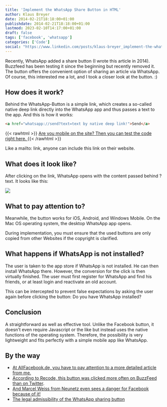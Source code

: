 ```yaml
---
title: 'Implement the WhatsApp Share Button in HTML'
author: Klaus Breyer
date: 2014-02-21T18:18:00+01:00
publishdate: 2014-02-21T18:18:00+01:00
lastmod: 2023-02-10T14:17:00+01:00
draft: false
tags: ['facebook', 'whatsapp']
categories: ['Code']
social: "https://www.linkedin.com/posts/klaus-breyer_implement-the-whatsapp-share-button-in-html-activity-7031170679047663616-ui0i"
---
```


Recently, WhatsApp added a share button (I wrote this article in 2014). Buzzfeed has been testing it since the beginning but recently removed it. The button offers the convenient option of sharing an article via WhatsApp. Of course, this interested me a lot, and I took a closer look at the button. :)

## How does it work?

Behind the WhatsApp-Button is a simple link, which creates a so-called native deep link directly into the WhatsApp app and thus passes a text to the app.  And this is how it works:

```html
<a href="whatsapp://send?text=text by native deep link!">Send</a>
```

{{< rawhtml >}}
  <a href="whatsapp://send?text=Text durch native Deeplink">
    Are you mobile on the site? Then you can test the code right here.
  </a>
{{< /rawhtml >}}

Like a mailto: link, anyone can include this link on their website.

## What does it look like?

After clicking on the link, WhatsApp opens with the content passed behind ?text. It looks like this:

![](2014-09-29-buddybrand-WhatsUp-WhatsApp-.png)

## What to pay attention to?

Meanwhile, the button works for iOS, Android, and Windows Mobile. On the Mac OS operating system, the desktop WhatsApp app opens.

During implementation, you must ensure that the used buttons are only copied from other Websites if the copyright is clarified.

## What happens if WhatsApp is not installed?

The user is taken to the app store if WhatsApp is not installed. He can then install WhatsApp there. However, the conversion for the click is then virtually finished. The user must first register for WhatsApp and find his friends, or at least login and reactivate an old account.

This can be intercepted to prevent false expectations by asking the user again before clicking the button: Do you have WhatsApp installed?

## Conclusion

A straightforward as well as effective tool. Unlike the Facebook button, it doesn't even require Javascript or the like but instead uses the native functions of the operating system. Therefore, the possibility is very lightweight and fits perfectly with a simple mobile app like WhatsApp.

## By the way

- [At AllFacebook.de, you have to pay attention to a more detailed article from me.][1]
- [According to Recode, this button was clicked more often on BuzzFeed than on Twitter][2].
- [And Marcel Weiss from Neunetz even sees a danger for Facebook because of it!][3]
- [The legal admissibility of the WhatsApp sharing button][4]

[1]: http://allfacebook.de/features/was-der-whatsapp-share-button-kann-und-worauf-geachtet-werden-muss
[2]: https://recode.net/2014/02/20/before-facebook-deal-whatsapp-was-helping-buzzfeed-and-shazam-go-viral-with-new-platform-tools/
[3]: http://www.neunetz.com/2014/02/20/buzzfeed-sieht-mehr-aktivitat-bei-whatsapps-share-button-fur-apps-als-beim-twitter-button/
[4]: http://www.it-recht-kanzlei.de/whatsapp-sharing-button-direktmarketing.html
